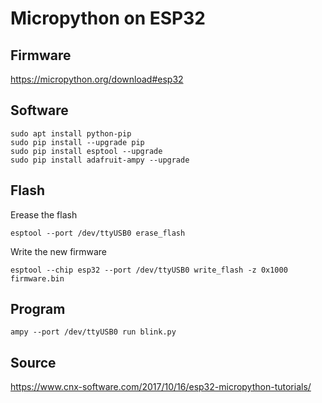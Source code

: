 # Micropython on ESP32

## Firmware

https://micropython.org/download#esp32

## Software

```
sudo apt install python-pip
sudo pip install --upgrade pip
sudo pip install esptool --upgrade
sudo pip install adafruit-ampy --upgrade
```

## Flash

Erease the flash 

`esptool --port /dev/ttyUSB0 erase_flash`

Write the new firmware

`esptool --chip esp32 --port /dev/ttyUSB0 write_flash -z 0x1000 firmware.bin`

## Program

`ampy --port /dev/ttyUSB0 run blink.py`

## Source

https://www.cnx-software.com/2017/10/16/esp32-micropython-tutorials/
